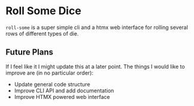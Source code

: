 # Roll Some Dice

`roll-some` is a super simple cli and a htmx web interface for rolling
several rows of different types of die.

## Future Plans
If I feel like it I might update this at a later point. The things I would like to improve are (in no particular order):

* Update general code structure
* Improve CLI API and add documentation
* Improve HTMX powered web interface

